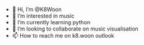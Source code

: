 - 👋 Hi, I’m @K8Woon
- 👀 I’m interested in music
- 🌱 I’m currently learning python
- 💞️ I’m looking to collaborate on music visualisation
- 📫 How to reach me on k8.woon outlook

<!---
K8Woon/K8Woon is a ✨ special ✨ repository because its `README.md` (this file) appears on your GitHub profile.
You can click the Preview link to take a look at your changes.
--->
